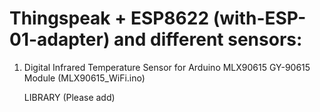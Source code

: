 # Thingspeak + ESP8622 (with-ESP-01-adapter) and different sensors:

1) Digital Infrared Temperature Sensor for Arduino MLX90615 GY-90615 Module (MLX90615_WiFi.ino)

   LIBRARY (Please add)
